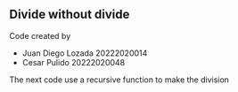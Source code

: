 ## Divide without divide

Code created by 
- Juan Diego Lozada 20222020014
- Cesar Pulido 20222020048

The next code use a recursive function to make the division 
